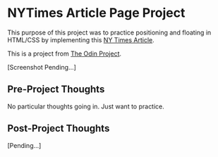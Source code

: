 # NYTimes Article Page Project

This purpose of this project was to practice positioning and floating in HTML/CSS by implementing this [NY Times Article](https://www.nytimes.com/2014/03/18/science/space/detection-of-waves-in-space-buttresses-landmark-theory-of-big-bang.html?_r=0).

This is a project from [The Odin Project](https://www.theodinproject.com/courses/html5-and-css3/lessons/positioning-and-floating-elements).

[Screenshot Pending...]

## Pre-Project Thoughts

No particular thoughts going in.
Just want to practice.

## Post-Project Thoughts

[Pending...]
